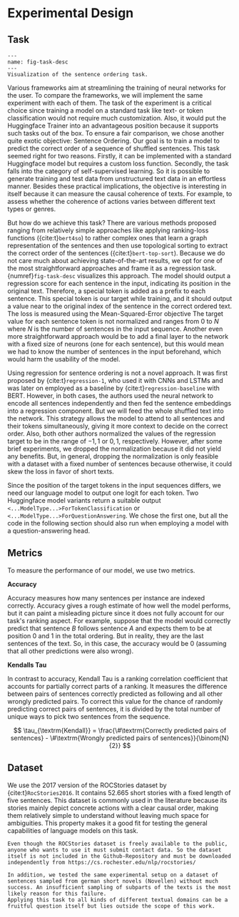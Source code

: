 # Experimental Design

## Task

```{figure} ./figures/GraphicsTrfTut.png
---
name: fig-task-desc
---
Visualization of the sentence ordering task.
```

Various frameworks aim at streamlining the training of neural networks for the user.
To compare the frameworks, we will implement the same experiment with each of them.
The task of the experiment is a critical choice since training a model on a standard task like text- or token classification would not require much customization. Also, it would put the Huggingface Trainer into an advantageous position because it supports such tasks out of the box.
To ensure a fair comparison, we chose another quite exotic objective: Sentence Ordering.
Our goal is to train a model to predict the correct order of a sequence of shuffled sentences.
This task seemed right for two reasons.
Firstly, it can be implemented with a standard Huggingface model but requires a custom loss function.
Secondly, the task falls into the category of self-supervised learning. So it is possible to generate training and test data from unstructured text data in an effortless manner.
Besides these practical implications, the objective is interesting in itself because it can measure the causal coherence of texts. For example, to assess whether the coherence of actions varies between different text types or genres.

But how do we achieve this task?
There are various methods proposed ranging from relatively simple approaches like applying ranking-loss functions ({cite:t}`bert4so`) to rather complex ones that learn a graph representation of the sentences and then use topological sorting to extract the correct order of the sentences ({cite:t}`bert-top-sort`).
Because we do not care much about achieving state-of-the-art results, we opt for one of the most straightforward approaches and frame it as a regression task.
{numref}`fig-task-desc` visualizes this approach.
The model should output a regression score for each sentence in the input, indicating its position in the original text.
Therefore, a special token is added as a prefix to each sentence. This special token is our target while training, and it should output a value near to the original index of the sentence in the correct ordered text.
The loss is measured using the Mean-Squared-Error objective
The target value for each sentence token is not normalized and ranges from 0 to $N$ where $N$ is the number of sentences in the input sequence.
Another even more straightforward approach would be to add a final layer to the network with a fixed size of neurons (one for each sentence), but this would mean we had to know the number of sentences in the input beforehand, which would harm the usability of the model.

Using regression for sentence ordering is not a novel approach.
It was first proposed by {cite:t}`regression-1`, who used it with CNNs and LSTMs and was later on employed as a baseline by {cite:t}`regression-baseline` with BERT.
However, in both cases, the authors used the neural network to encode all sentences independently and then fed the sentence embeddings into a regression component.
But we will feed the whole shuffled text into the network. This strategy allows the model to attend to all sentences and their tokens simultaneously, giving it more context to decide on the correct order.
Also, both other authors normalized the values of the regression target to be in the range of $-1,1$ or $0,1$, respectively. However, after some brief experiments, we dropped the normalization because it did not yield any benefits. But, in general, dropping the normalization is only feasible with a dataset with a fixed number of sentences because otherwise, it could skew the loss in favor of short texts.

Since the position of the target tokens in the input sequences differs, we need our language model to output one logit for each token. Two Huggingface model variants return a suitable output `<...ModelType...>ForTokenClassification` or `<...ModelType...>ForQuestionAnswering`. We chose the first one, but all the code in the following section should also run when employing a model with a question-answering head.

## Metrics

To measure the performance of our model, we use two metrics.

__Accuracy__

Accuracy measures how many sentences per instance are indexed correctly.
Accuracy gives a rough estimate of how well the model performs, but it can paint a misleading picture since it does not fully account for our task's ranking aspect.
For example, suppose that the model would correctly predict that sentence $B$ follows sentence $A$ and expects them to be at position $0$ and $1$ in the total ordering.
But in reality, they are the last sentences of the text. So, in this case, the accuracy would be $0$ (assuming that all other predictions were also wrong).

__Kendalls Tau__

In contrast to accuracy, Kendall Tau is a ranking correlation coefficient that accounts for partially correct parts of a ranking.
It measures the difference between pairs of sentences correctly predicted as following and all other wrongly predicted pairs.
To correct this value for the chance of randomly predicting correct pairs of sentences, it is divided by the total number of unique ways to pick two sentences from the sequence.

$$
\tau_{\textrm{Kendall}} = \frac{\#\textrm{Correctly predicted pairs of sentences} - \#\textrm{Wrongly predicted pairs of sentences}}{\binom{N}{2}}
$$



## Dataset

We use the 2017 version of the ROCStories dataset by {cite:t}`RocStories2016`. It contains 52.665 short stories with a fixed length of five sentences. This dataset is commonly used in the literature because its stories mainly depict concrete actions with a clear causal order, making them relatively simple to understand without leaving much space for ambiguities. This property makes it a good fit for testing the general capabilities of language models on this task.

```{warning}
Even though the ROCStories dataset is freely available to the public, anyone who wants to use it must submit contact data. So the dataset itself is not included in the Github-Repository and must be downloaded independently from https://cs.rochester.edu/nlp/rocstories/
```

```{note}
In addition, we tested the same experimental setup on a dataset of sentences sampled from german short novels (Novellen) without much success. An insufficient sampling of subparts of the texts is the most likely reason for this failure.
Applying this task to all kinds of different textual domains can be a fruitful question itself but lies outside the scope of this work.
```
